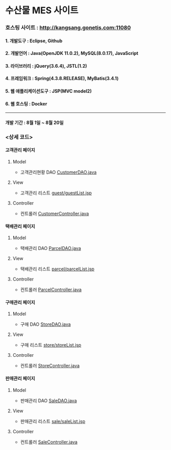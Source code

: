 # 수산물 MES 사이트
### 호스팅 사이트 : http://kangsang.gonetis.com:11080
#### 1. 개발도구 : Eclipse, Github  
#### 2. 개발언어 : Java(OpenJDK 11.0.2), MySQL(8.0.17), JavaScript
#### 3. 라이브러리 : jQuery(3.6.4), JSTL(1.2)
#### 4. 프레임워크 : Spring(4.3.8.RELEASE), MyBatis(3.4.1)
#### 5. 웹 애플리케이션도구 : JSP(MVC model2)
#### 6. 웹 호스팅 : Docker

***

#### 개발 기간 : 8월 1일 ~ 8월 20일

### <상세 코드>
#### 고객관리 페이지  
1. Model 
    - 고객관리현황 DAO [CustomerDAO.java](https://github.com/kangsang3073/Susan/blob/main/src/main/java/com/Jindong/dao/CustomerDAO.java
)

2. View    
    - 고객관리 리스트 [guest/guestList.jsp](https://github.com/kangsang3073/Mealki/blob/main/src/main/webapp/WEB-INF/views/mps/production/listForm.jsp) 

3. Controller  
    - 컨트롤러 [CustomerController.java](https://github.com/kangsang3073/Susan/blob/main/src/main/java/com/Jindong/controller/CustomerController.java
)

#### 택배관리 페이지 
1. Model 
    - 택배관리 DAO [ParcelDAO.java](https://github.com/kangsang3073/Susan/blob/main/src/main/java/com/Jindong/dao/ParcelDAO.java
)
    
2. View  
    - 택배관리 리스트 [parcel/parcelList.jsp](https://github.com/kangsang3073/Susan/blob/main/src/main/webapp/WEB-INF/views/parcel/parcelList.jsp
)  

3. Controller  
    - 컨트롤러 [ParcelController.java](https://github.com/kangsang3073/Susan/blob/main/src/main/java/com/Jindong/controller/ParcelController.java
)

#### 구매관리 페이지 
1. Model 
    - 구매 DAO [StoreDAO.java](https://github.com/kangsang3073/Susan/blob/main/src/main/webapp/WEB-INF/views/store/storeList.jsp
)
    
2. View  
    - 구매 리스트 [store/storeList.jsp](https://github.com/kangsang3073/Susan/blob/main/src/main/webapp/WEB-INF/views/store/storeList.jsp
)

3. Controller  
    - 컨트롤러 [StoreController.java](https://github.com/kangsang3073/Susan/blob/main/src/main/java/com/Jindong/controller/StoreController.java
)
      
#### 판매관리 페이지 
1. Model 
    - 판매관리 DAO [SaleDAO.java](https://github.com/kangsang3073/Susan/blob/main/src/main/java/com/Jindong/dao/SaleDAO.java
)
    
2. View  
    - 판매관리 리스트 [sale/saleList.jsp](https://github.com/kangsang3073/Susan/blob/main/src/main/webapp/WEB-INF/views/sale/saleList.jsp
)   

3. Controller  
    - 컨트롤러 [SaleController.java](https://github.com/kangsang3073/Susan/blob/main/src/main/java/com/Jindong/controller/SaleController.java
)

  
